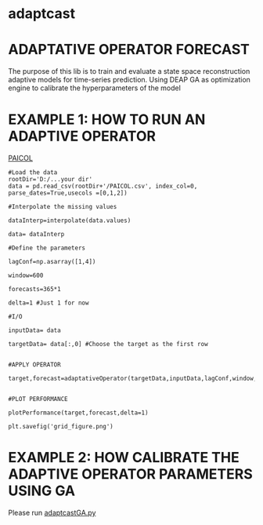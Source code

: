 # adaptcast  
# ADAPTATIVE OPERATOR FORECAST  
The purpose of this lib is to train and evaluate a state space reconstruction adaptive models for time-series prediction.  Using DEAP GA as optimization engine to calibrate the hyperparameters of the model

# EXAMPLE 1: HOW TO RUN AN ADAPTIVE OPERATOR

[PAICOL](adaptcast/PAICOL.csv)
```
#Load the data
rootDir='D:/...your dir'
data = pd.read_csv(rootDir+'/PAICOL.csv', index_col=0, parse_dates=True,usecols =[0,1,2])

#Interpolate the missing values

dataInterp=interpolate(data.values)

data= dataInterp

#Define the parameters

lagConf=np.asarray([1,4])

window=600

forecasts=365*1

delta=1 #Just 1 for now

#I/O

inputData= data

targetData= data[:,0] #Choose the target as the first row


#APPLY OPERATOR

target,forecast=adaptativeOperator(targetData,inputData,lagConf,window,delta,forecasts)


#PLOT PERFORMANCE

plotPerformance(target,forecast,delta=1)

plt.savefig('grid_figure.png')
```

# EXAMPLE 2: HOW CALIBRATE THE ADAPTIVE OPERATOR PARAMETERS USING GA 

Please run
[adaptcastGA.py](adaptcast/GA_calibration.py)

